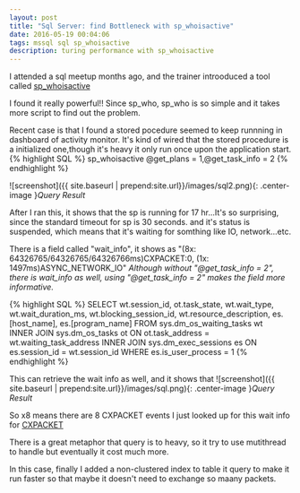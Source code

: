 ```yaml
---
layout: post
title: "Sql Server: find Bottleneck with sp_whoisactive"
date: 2016-05-19 00:04:06
tags: mssql sql sp_whoisactive
description: turing performance with sp_whoisactive 
---
```


I attended a sql meetup months ago, and the trainer introoduced a tool called [sp_whoisactive](https://www.brentozar.com/archive/2010/09/sql-server-dba-scripts-how-to-find-slow-sql-server-queries/)

I found it really powerful!! Since sp_who, sp_who is so simple and it takes more script to find out the problem.

Recent case is that I found a stored pocedure seemed to keep runnning in dashboard of activity monitor. It's kind of wired that the stored procedure is a initialized one,though it's heavy it only run once upon the application start.
{% highlight SQL %}
sp_whoisactive @get_plans = 1,@get_task_info = 2 
{% endhighlight %}

![screenshot]({{ site.baseurl | prepend:site.url}}/images/sql2.png){: .center-image }*Query Result*

 
After I ran this, it shows that the sp is running for 17 hr...It's so surprising, since the standard timeout for sp is 30 seconds.
and it's status is suspended, which means that it's waiting for somthing like IO, network...etc.

There is a field called "wait_info", it shows as "(8x: 64326765/64326765/64326766ms)CXPACKET:0, (1x: 1497ms)ASYNC_NETWORK_IO"
*Although without "@get_task_info = 2", there is wait_info as well, using "@get_task_info = 2" makes the field more informative.*

{% highlight SQL %}
SELECT  wt.session_id, 
    ot.task_state, 
    wt.wait_type, 
    wt.wait_duration_ms, 
    wt.blocking_session_id, 
    wt.resource_description, 
    es.[host_name], 
    es.[program_name] 
FROM  sys.dm_os_waiting_tasks  wt  
INNER  JOIN sys.dm_os_tasks ot ON ot.task_address = wt.waiting_task_address 
INNER JOIN sys.dm_exec_sessions es ON es.session_id = wt.session_id 
WHERE es.is_user_process =  1 
{% endhighlight %}

This can retrieve the wait info as well, and it shows that
![screenshot]({{ site.baseurl | prepend:site.url}}/images/sql.png){: .center-image }*Query Result*

So x8 means there are 8 CXPACKET events
I just looked up for this wait info for [CXPACKET](https://www.brentozar.com/archive/2013/08/what-is-the-cxpacket-wait-type-and-how-do-you-reduce-it/)

There is a great metaphor that query is to heavy, so it try to use mutithread to handle but eventually it cost much more.

In this case, finally I added a non-clustered index to table it query to make it run faster so that maybe it doesn't need to exchange so maany packets.

